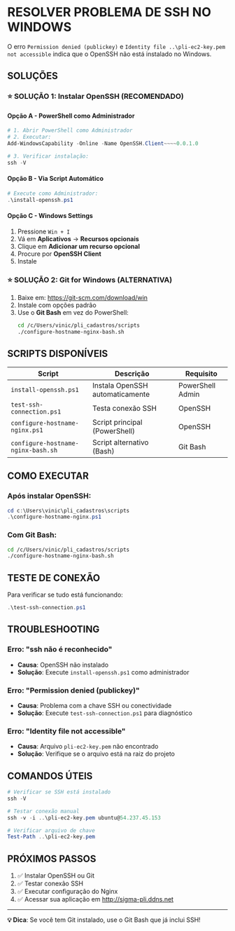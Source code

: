 # RESOLVER PROBLEMA DE SSH NO WINDOWS

O erro `Permission denied (publickey)` e `Identity file ..\pli-ec2-key.pem not accessible` indica que o OpenSSH não está instalado no Windows.

## SOLUÇÕES

### ⭐ SOLUÇÃO 1: Instalar OpenSSH (RECOMENDADO)

#### Opção A - PowerShell como Administrador
```powershell
# 1. Abrir PowerShell como Administrador
# 2. Executar:
Add-WindowsCapability -Online -Name OpenSSH.Client~~~~0.0.1.0

# 3. Verificar instalação:
ssh -V
```

#### Opção B - Via Script Automático
```powershell
# Execute como Administrador:
.\install-openssh.ps1
```

#### Opção C - Windows Settings
1. Pressione `Win + I`
2. Vá em **Aplicativos** → **Recursos opcionais**
3. Clique em **Adicionar um recurso opcional**
4. Procure por **OpenSSH Client**
5. Instale

### ⭐ SOLUÇÃO 2: Git for Windows (ALTERNATIVA)

1. Baixe em: https://git-scm.com/download/win
2. Instale com opções padrão
3. Use o **Git Bash** em vez do PowerShell:
   ```bash
   cd /c/Users/vinic/pli_cadastros/scripts
   ./configure-hostname-nginx-bash.sh
   ```

## SCRIPTS DISPONÍVEIS

| Script | Descrição | Requisito |
|--------|-----------|-----------|
| `install-openssh.ps1` | Instala OpenSSH automaticamente | PowerShell Admin |
| `test-ssh-connection.ps1` | Testa conexão SSH | OpenSSH |
| `configure-hostname-nginx.ps1` | Script principal (PowerShell) | OpenSSH |
| `configure-hostname-nginx-bash.sh` | Script alternativo (Bash) | Git Bash |

## COMO EXECUTAR

### Após instalar OpenSSH:
```powershell
cd c:\Users\vinic\pli_cadastros\scripts
.\configure-hostname-nginx.ps1
```

### Com Git Bash:
```bash
cd /c/Users/vinic/pli_cadastros/scripts
./configure-hostname-nginx-bash.sh
```

## TESTE DE CONEXÃO

Para verificar se tudo está funcionando:
```powershell
.\test-ssh-connection.ps1
```

## TROUBLESHOOTING

### Erro: "ssh não é reconhecido"
- **Causa**: OpenSSH não instalado
- **Solução**: Execute `install-openssh.ps1` como administrador

### Erro: "Permission denied (publickey)"
- **Causa**: Problema com a chave SSH ou conectividade
- **Solução**: Execute `test-ssh-connection.ps1` para diagnóstico

### Erro: "Identity file not accessible"
- **Causa**: Arquivo `pli-ec2-key.pem` não encontrado
- **Solução**: Verifique se o arquivo está na raiz do projeto

## COMANDOS ÚTEIS

```powershell
# Verificar se SSH está instalado
ssh -V

# Testar conexão manual
ssh -v -i ..\pli-ec2-key.pem ubuntu@54.237.45.153

# Verificar arquivo de chave
Test-Path ..\pli-ec2-key.pem
```

## PRÓXIMOS PASSOS

1. ✅ Instalar OpenSSH ou Git
2. ✅ Testar conexão SSH
3. ✅ Executar configuração do Nginx
4. ✅ Acessar sua aplicação em http://sigma-pli.ddns.net

---

**💡 Dica**: Se você tem Git instalado, use o Git Bash que já inclui SSH!

